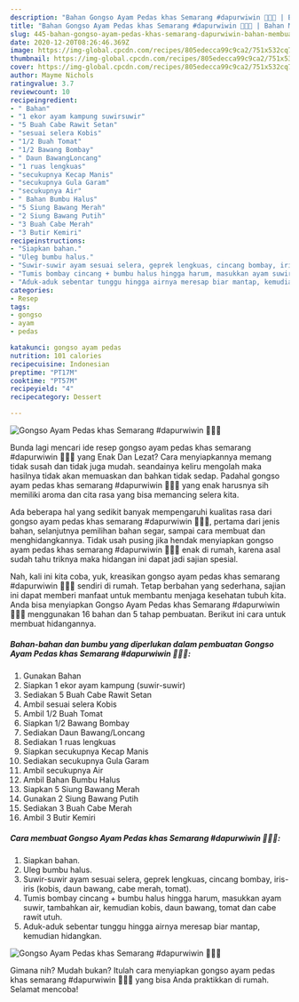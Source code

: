 ```yaml
---
description: "Bahan Gongso Ayam Pedas khas Semarang #dapurwiwin 👩🏻‍🍳 | Bahan Membuat Gongso Ayam Pedas khas Semarang #dapurwiwin 👩🏻‍🍳 Yang Bikin Ngiler"
title: "Bahan Gongso Ayam Pedas khas Semarang #dapurwiwin 👩🏻‍🍳 | Bahan Membuat Gongso Ayam Pedas khas Semarang #dapurwiwin 👩🏻‍🍳 Yang Bikin Ngiler"
slug: 445-bahan-gongso-ayam-pedas-khas-semarang-dapurwiwin-bahan-membuat-gongso-ayam-pedas-khas-semarang-dapurwiwin-yang-bikin-ngiler
date: 2020-12-20T08:26:46.369Z
image: https://img-global.cpcdn.com/recipes/805edecca99c9ca2/751x532cq70/gongso-ayam-pedas-khas-semarang-dapurwiwin-👩🏻🍳-foto-resep-utama.jpg
thumbnail: https://img-global.cpcdn.com/recipes/805edecca99c9ca2/751x532cq70/gongso-ayam-pedas-khas-semarang-dapurwiwin-👩🏻🍳-foto-resep-utama.jpg
cover: https://img-global.cpcdn.com/recipes/805edecca99c9ca2/751x532cq70/gongso-ayam-pedas-khas-semarang-dapurwiwin-👩🏻🍳-foto-resep-utama.jpg
author: Mayme Nichols
ratingvalue: 3.7
reviewcount: 10
recipeingredient:
- " Bahan"
- "1 ekor ayam kampung suwirsuwir"
- "5 Buah Cabe Rawit Setan"
- "sesuai selera Kobis"
- "1/2 Buah Tomat"
- "1/2 Bawang Bombay"
- " Daun BawangLoncang"
- "1 ruas lengkuas"
- "secukupnya Kecap Manis"
- "secukupnya Gula Garam"
- "secukupnya Air"
- " Bahan Bumbu Halus"
- "5 Siung Bawang Merah"
- "2 Siung Bawang Putih"
- "3 Buah Cabe Merah"
- "3 Butir Kemiri"
recipeinstructions:
- "Siapkan bahan."
- "Uleg bumbu halus."
- "Suwir-suwir ayam sesuai selera, geprek lengkuas, cincang bombay, iris-iris (kobis, daun bawang, cabe merah, tomat)."
- "Tumis bombay cincang + bumbu halus hingga harum, masukkan ayam suwir, tambahkan air, kemudian kobis, daun bawang, tomat dan cabe rawit utuh."
- "Aduk-aduk sebentar tunggu hingga airnya meresap biar mantap, kemudian hidangkan."
categories:
- Resep
tags:
- gongso
- ayam
- pedas

katakunci: gongso ayam pedas 
nutrition: 101 calories
recipecuisine: Indonesian
preptime: "PT17M"
cooktime: "PT57M"
recipeyield: "4"
recipecategory: Dessert

---
```



![Gongso Ayam Pedas khas Semarang #dapurwiwin 👩🏻‍🍳](https://img-global.cpcdn.com/recipes/805edecca99c9ca2/751x532cq70/gongso-ayam-pedas-khas-semarang-dapurwiwin-👩🏻🍳-foto-resep-utama.jpg)

Bunda lagi mencari ide resep gongso ayam pedas khas semarang #dapurwiwin 👩🏻‍🍳 yang Enak Dan Lezat? Cara menyiapkannya memang tidak susah dan tidak juga mudah. seandainya keliru mengolah maka hasilnya tidak akan memuaskan dan bahkan tidak sedap. Padahal gongso ayam pedas khas semarang #dapurwiwin 👩🏻‍🍳 yang enak harusnya sih memiliki aroma dan cita rasa yang bisa memancing selera kita.

Ada beberapa hal yang sedikit banyak mempengaruhi kualitas rasa dari gongso ayam pedas khas semarang #dapurwiwin 👩🏻‍🍳, pertama dari jenis bahan, selanjutnya pemilihan bahan segar, sampai cara membuat dan menghidangkannya. Tidak usah pusing jika hendak menyiapkan gongso ayam pedas khas semarang #dapurwiwin 👩🏻‍🍳 enak di rumah, karena asal sudah tahu triknya maka hidangan ini dapat jadi sajian spesial.




Nah, kali ini kita coba, yuk, kreasikan gongso ayam pedas khas semarang #dapurwiwin 👩🏻‍🍳 sendiri di rumah. Tetap berbahan yang sederhana, sajian ini dapat memberi manfaat untuk membantu menjaga kesehatan tubuh kita. Anda bisa menyiapkan Gongso Ayam Pedas khas Semarang #dapurwiwin 👩🏻‍🍳 menggunakan 16 bahan dan 5 tahap pembuatan. Berikut ini cara untuk membuat hidangannya.

<!--inarticleads1-->

##### Bahan-bahan dan bumbu yang diperlukan dalam pembuatan Gongso Ayam Pedas khas Semarang #dapurwiwin 👩🏻‍🍳:

1. Gunakan  Bahan
1. Siapkan 1 ekor ayam kampung (suwir-suwir)
1. Sediakan 5 Buah Cabe Rawit Setan
1. Ambil sesuai selera Kobis
1. Ambil 1/2 Buah Tomat
1. Siapkan 1/2 Bawang Bombay
1. Sediakan  Daun Bawang/Loncang
1. Sediakan 1 ruas lengkuas
1. Siapkan secukupnya Kecap Manis
1. Sediakan secukupnya Gula Garam
1. Ambil secukupnya Air
1. Ambil  Bahan Bumbu Halus
1. Siapkan 5 Siung Bawang Merah
1. Gunakan 2 Siung Bawang Putih
1. Sediakan 3 Buah Cabe Merah
1. Ambil 3 Butir Kemiri




<!--inarticleads2-->

##### Cara membuat Gongso Ayam Pedas khas Semarang #dapurwiwin 👩🏻‍🍳:

1. Siapkan bahan.
1. Uleg bumbu halus.
1. Suwir-suwir ayam sesuai selera, geprek lengkuas, cincang bombay, iris-iris (kobis, daun bawang, cabe merah, tomat).
1. Tumis bombay cincang + bumbu halus hingga harum, masukkan ayam suwir, tambahkan air, kemudian kobis, daun bawang, tomat dan cabe rawit utuh.
1. Aduk-aduk sebentar tunggu hingga airnya meresap biar mantap, kemudian hidangkan.
<img src="//assets-global.cpcdn.com/assets/icons/button_play-2c75c40dde080a61004c1f40b05d8f140eaff45d7e9e6481dc71c63d2e7c4909.png" alt="Gongso Ayam Pedas khas Semarang #dapurwiwin 👩🏻‍🍳">



Gimana nih? Mudah bukan? Itulah cara menyiapkan gongso ayam pedas khas semarang #dapurwiwin 👩🏻‍🍳 yang bisa Anda praktikkan di rumah. Selamat mencoba!
